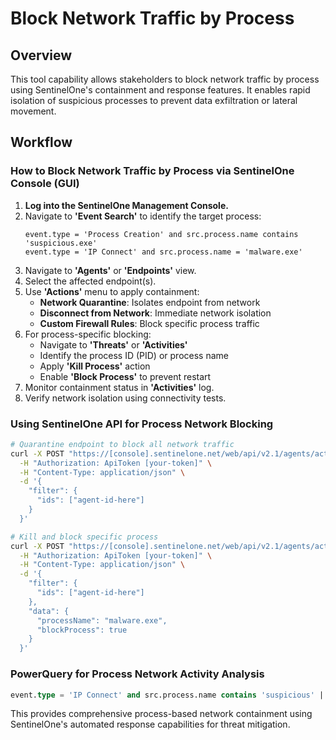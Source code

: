 # Block Network Traffic by Process

## Overview

This tool capability allows stakeholders to block network traffic by process using SentinelOne's containment and response features. It enables rapid isolation of suspicious processes to prevent data exfiltration or lateral movement.

## Workflow

### How to Block Network Traffic by Process via SentinelOne Console (GUI)

1. **Log into the SentinelOne Management Console.**
2. Navigate to **'Event Search'** to identify the target process:
   ```
   event.type = 'Process Creation' and src.process.name contains 'suspicious.exe'
   event.type = 'IP Connect' and src.process.name = 'malware.exe'
   ```
3. Navigate to **'Agents'** or **'Endpoints'** view.
4. Select the affected endpoint(s).
5. Use **'Actions'** menu to apply containment:
   - **Network Quarantine**: Isolates endpoint from network
   - **Disconnect from Network**: Immediate network isolation
   - **Custom Firewall Rules**: Block specific process traffic
6. For process-specific blocking:
   - Navigate to **'Threats'** or **'Activities'**
   - Identify the process ID (PID) or process name
   - Apply **'Kill Process'** action
   - Enable **'Block Process'** to prevent restart
7. Monitor containment status in **'Activities'** log.
8. Verify network isolation using connectivity tests.

### Using SentinelOne API for Process Network Blocking

```bash
# Quarantine endpoint to block all network traffic
curl -X POST "https://[console].sentinelone.net/web/api/v2.1/agents/actions/disconnect" \
  -H "Authorization: ApiToken [your-token]" \
  -H "Content-Type: application/json" \
  -d '{
    "filter": {
      "ids": ["agent-id-here"]
    }
  }'

# Kill and block specific process
curl -X POST "https://[console].sentinelone.net/web/api/v2.1/agents/actions/kill-process" \
  -H "Authorization: ApiToken [your-token]" \
  -H "Content-Type: application/json" \
  -d '{
    "filter": {
      "ids": ["agent-id-here"]
    },
    "data": {
      "processName": "malware.exe",
      "blockProcess": true
    }
  }'
```

### PowerQuery for Process Network Activity Analysis

```sql
event.type = 'IP Connect' and src.process.name contains 'suspicious' | group ConnectionCount = count(), DistinctIPs = estimate_distinct(dst.ip.address) by src.process.name, src.process.user | filter DistinctIPs > 5 | sort -ConnectionCount
```

This provides comprehensive process-based network containment using SentinelOne's automated response capabilities for threat mitigation.